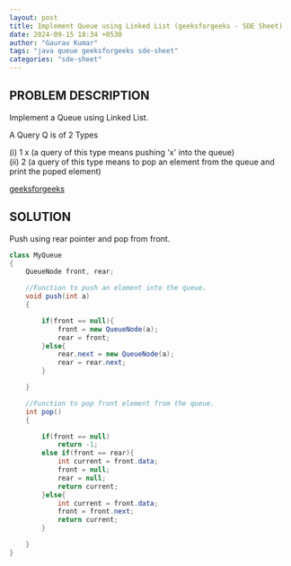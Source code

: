 ```yaml
---
layout: post
title: Implement Queue using Linked List (geeksforgeeks - SDE Sheet)
date: 2024-09-15 18:34 +0530
author: "Gaurav Kumar"
tags: "java queue geeksforgeeks sde-sheet"
categories: "sde-sheet"
---
```


## PROBLEM DESCRIPTION

Implement a Queue using Linked List.

A Query Q is of 2 Types

(i) 1 x (a query of this type means pushing 'x' into the queue)  
(ii) 2 (a query of this type means to pop an element from the queue and print the poped element)

[geeksforgeeks](https://www.geeksforgeeks.org/problems/implement-queue-using-linked-list/1?page=7)

## SOLUTION

Push using rear pointer and pop from front.

```java
class MyQueue
{
    QueueNode front, rear;

    //Function to push an element into the queue.
    void push(int a)
    {

        if(front == null){
            front = new QueueNode(a);
            rear = front;
        }else{
            rear.next = new QueueNode(a);
            rear = rear.next;
        }

    }

    //Function to pop front element from the queue.
    int pop()
    {

        if(front == null)
            return -1;
        else if(front == rear){
            int current = front.data;
            front = null;
            rear = null;
            return current;
        }else{
            int current = front.data;
            front = front.next;
            return current;
        }

    }
}
```

